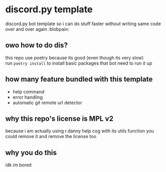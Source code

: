 # discord.py template

discord.py bot template so i can do stuff faster without writing same code over and over again :blobpain:

## owo how to do dis?

this repo use poetry because its good (even though its very slow)  
run `poetry install` to install basic packages that bot need to run it up

## how many feature bundled with this template
- help command
- error handling
- automatic git remote url detector

## why this repo's license is MPL v2
because i am actually using r.danny help cog with its utils function you could remove it and remove the license too

## why you do this
idk im bored
